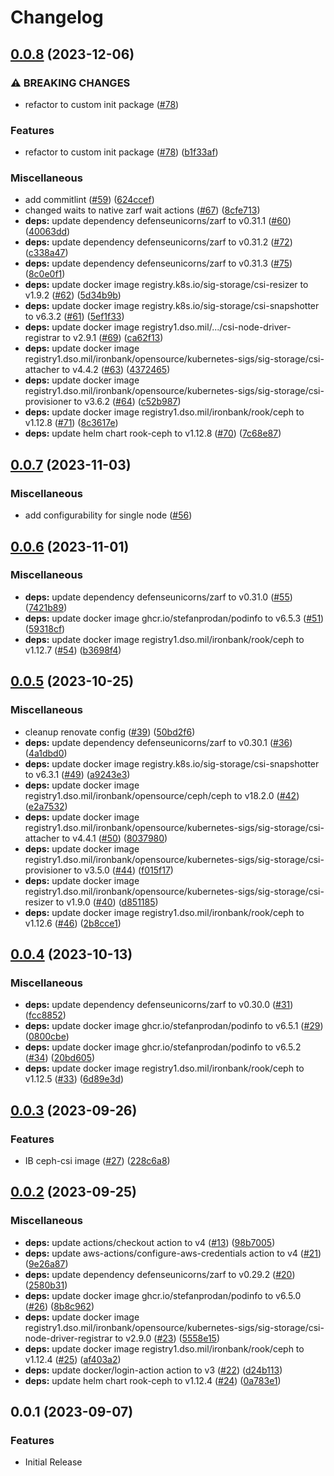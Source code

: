 # Changelog

## [0.0.8](https://github.com/defenseunicorns/uds-capability-rook-ceph/compare/v0.0.7...v0.0.8) (2023-12-06)


### ⚠ BREAKING CHANGES

* refactor to custom init package ([#78](https://github.com/defenseunicorns/uds-capability-rook-ceph/issues/78))

### Features

* refactor to custom init package ([#78](https://github.com/defenseunicorns/uds-capability-rook-ceph/issues/78)) ([b1f33af](https://github.com/defenseunicorns/uds-capability-rook-ceph/commit/b1f33af5d3d7803df509c0ca230c4e29f27e86a9))


### Miscellaneous

* add commitlint ([#59](https://github.com/defenseunicorns/uds-capability-rook-ceph/issues/59)) ([624ccef](https://github.com/defenseunicorns/uds-capability-rook-ceph/commit/624ccef8633362d41980cdfdcd81be6b9a6c20c4))
* changed waits to native zarf wait actions ([#67](https://github.com/defenseunicorns/uds-capability-rook-ceph/issues/67)) ([8cfe713](https://github.com/defenseunicorns/uds-capability-rook-ceph/commit/8cfe713ff27ed4bbedddbbcdff2898d1feb2f773))
* **deps:** update dependency defenseunicorns/zarf to v0.31.1 ([#60](https://github.com/defenseunicorns/uds-capability-rook-ceph/issues/60)) ([40063dd](https://github.com/defenseunicorns/uds-capability-rook-ceph/commit/40063dd14f1580ab3d13eddc25fbf1b1de715da3))
* **deps:** update dependency defenseunicorns/zarf to v0.31.2 ([#72](https://github.com/defenseunicorns/uds-capability-rook-ceph/issues/72)) ([c338a47](https://github.com/defenseunicorns/uds-capability-rook-ceph/commit/c338a476acfb231ff8a7d2856642616c1fd80079))
* **deps:** update dependency defenseunicorns/zarf to v0.31.3 ([#75](https://github.com/defenseunicorns/uds-capability-rook-ceph/issues/75)) ([8c0e0f1](https://github.com/defenseunicorns/uds-capability-rook-ceph/commit/8c0e0f1ee03ed72be08e96764bce77b9097f8cdd))
* **deps:** update docker image registry.k8s.io/sig-storage/csi-resizer to v1.9.2 ([#62](https://github.com/defenseunicorns/uds-capability-rook-ceph/issues/62)) ([5d34b9b](https://github.com/defenseunicorns/uds-capability-rook-ceph/commit/5d34b9b120f742e7d1338e3008810016118c93d6))
* **deps:** update docker image registry.k8s.io/sig-storage/csi-snapshotter to v6.3.2 ([#61](https://github.com/defenseunicorns/uds-capability-rook-ceph/issues/61)) ([5ef1f33](https://github.com/defenseunicorns/uds-capability-rook-ceph/commit/5ef1f33f07c4a9f05a785c72f836aae4ec263867))
* **deps:** update docker image registry1.dso.mil/.../csi-node-driver-registrar to v2.9.1 ([#69](https://github.com/defenseunicorns/uds-capability-rook-ceph/issues/69)) ([ca62f13](https://github.com/defenseunicorns/uds-capability-rook-ceph/commit/ca62f13f4bc6c8ef2be47c72b29f7bb02745481f))
* **deps:** update docker image registry1.dso.mil/ironbank/opensource/kubernetes-sigs/sig-storage/csi-attacher to v4.4.2 ([#63](https://github.com/defenseunicorns/uds-capability-rook-ceph/issues/63)) ([4372465](https://github.com/defenseunicorns/uds-capability-rook-ceph/commit/43724656fb6332fbdf6251e57234831a8ad08bb6))
* **deps:** update docker image registry1.dso.mil/ironbank/opensource/kubernetes-sigs/sig-storage/csi-provisioner to v3.6.2 ([#64](https://github.com/defenseunicorns/uds-capability-rook-ceph/issues/64)) ([c52b987](https://github.com/defenseunicorns/uds-capability-rook-ceph/commit/c52b9876d1711b360f1c0283312ee926bba0c777))
* **deps:** update docker image registry1.dso.mil/ironbank/rook/ceph to v1.12.8 ([#71](https://github.com/defenseunicorns/uds-capability-rook-ceph/issues/71)) ([8c3617e](https://github.com/defenseunicorns/uds-capability-rook-ceph/commit/8c3617eced13c5be74d0683bdc9fb54da7b05167))
* **deps:** update helm chart rook-ceph to v1.12.8 ([#70](https://github.com/defenseunicorns/uds-capability-rook-ceph/issues/70)) ([7c68e87](https://github.com/defenseunicorns/uds-capability-rook-ceph/commit/7c68e878d57310b3053e9b601bde91c69d3d3a25))

## [0.0.7](https://github.com/defenseunicorns/uds-capability-rook-ceph/compare/v0.0.6...v0.0.7) (2023-11-03)


### Miscellaneous

* add configurability for single node ([#56](https://github.com/defenseunicorns/uds-capability-rook-ceph/pull/56))

## [0.0.6](https://github.com/defenseunicorns/uds-capability-rook-ceph/compare/v0.0.5...v0.0.6) (2023-11-01)


### Miscellaneous

* **deps:** update dependency defenseunicorns/zarf to v0.31.0 ([#55](https://github.com/defenseunicorns/uds-capability-rook-ceph/issues/55)) ([7421b89](https://github.com/defenseunicorns/uds-capability-rook-ceph/commit/7421b898b77df3990f00ab729f2a1c1a46e79360))
* **deps:** update docker image ghcr.io/stefanprodan/podinfo to v6.5.3 ([#51](https://github.com/defenseunicorns/uds-capability-rook-ceph/issues/51)) ([59318cf](https://github.com/defenseunicorns/uds-capability-rook-ceph/commit/59318cf1904d6cbf542612d1559b4d92130298be))
* **deps:** update docker image registry1.dso.mil/ironbank/rook/ceph to v1.12.7 ([#54](https://github.com/defenseunicorns/uds-capability-rook-ceph/issues/54)) ([b3698f4](https://github.com/defenseunicorns/uds-capability-rook-ceph/commit/b3698f419c860068a384e0a7b2b536b77de3e7f1))

## [0.0.5](https://github.com/defenseunicorns/uds-capability-rook-ceph/compare/v0.0.4...v0.0.5) (2023-10-25)


### Miscellaneous

* cleanup renovate config ([#39](https://github.com/defenseunicorns/uds-capability-rook-ceph/issues/39)) ([50bd2f6](https://github.com/defenseunicorns/uds-capability-rook-ceph/commit/50bd2f63062b0b44ea7f19432eb8d0891377b7c1))
* **deps:** update dependency defenseunicorns/zarf to v0.30.1 ([#36](https://github.com/defenseunicorns/uds-capability-rook-ceph/issues/36)) ([4a1dbd0](https://github.com/defenseunicorns/uds-capability-rook-ceph/commit/4a1dbd06dc3c86a14d0292f0d94d85ace3738515))
* **deps:** update docker image registry.k8s.io/sig-storage/csi-snapshotter to v6.3.1 ([#49](https://github.com/defenseunicorns/uds-capability-rook-ceph/issues/49)) ([a9243e3](https://github.com/defenseunicorns/uds-capability-rook-ceph/commit/a9243e3ae5ba47286f9f4099f9c2bc984e97d0ea))
* **deps:** update docker image registry1.dso.mil/ironbank/opensource/ceph/ceph to v18.2.0 ([#42](https://github.com/defenseunicorns/uds-capability-rook-ceph/issues/42)) ([e2a7532](https://github.com/defenseunicorns/uds-capability-rook-ceph/commit/e2a7532ba41d540c568dcd727a0403c2497be3d4))
* **deps:** update docker image registry1.dso.mil/ironbank/opensource/kubernetes-sigs/sig-storage/csi-attacher to v4.4.1 ([#50](https://github.com/defenseunicorns/uds-capability-rook-ceph/issues/50)) ([8037980](https://github.com/defenseunicorns/uds-capability-rook-ceph/commit/80379807a7dad4240ad132ef8b8791cc2a063e0b))
* **deps:** update docker image registry1.dso.mil/ironbank/opensource/kubernetes-sigs/sig-storage/csi-provisioner to v3.5.0 ([#44](https://github.com/defenseunicorns/uds-capability-rook-ceph/issues/44)) ([f015f17](https://github.com/defenseunicorns/uds-capability-rook-ceph/commit/f015f17616ac4fb7ae93059dd4c083aea8b0dce3))
* **deps:** update docker image registry1.dso.mil/ironbank/opensource/kubernetes-sigs/sig-storage/csi-resizer to v1.9.0 ([#40](https://github.com/defenseunicorns/uds-capability-rook-ceph/issues/40)) ([d851185](https://github.com/defenseunicorns/uds-capability-rook-ceph/commit/d8511852d4b168dd6a4e1e1b722def3f37dd6b43))
* **deps:** update docker image registry1.dso.mil/ironbank/rook/ceph to v1.12.6 ([#46](https://github.com/defenseunicorns/uds-capability-rook-ceph/issues/46)) ([2b8cce1](https://github.com/defenseunicorns/uds-capability-rook-ceph/commit/2b8cce12607ddbcb9e563286924de66850fc558b))

## [0.0.4](https://github.com/defenseunicorns/uds-package-rook-ceph/compare/v0.0.3...v0.0.4) (2023-10-13)


### Miscellaneous

* **deps:** update dependency defenseunicorns/zarf to v0.30.0 ([#31](https://github.com/defenseunicorns/uds-package-rook-ceph/issues/31)) ([fcc8852](https://github.com/defenseunicorns/uds-package-rook-ceph/commit/fcc88527fc5925c1ab31b33586a5979494ff6816))
* **deps:** update docker image ghcr.io/stefanprodan/podinfo to v6.5.1 ([#29](https://github.com/defenseunicorns/uds-package-rook-ceph/issues/29)) ([0800cbe](https://github.com/defenseunicorns/uds-package-rook-ceph/commit/0800cbe267fccde90e806a891a45fa9022a315e0))
* **deps:** update docker image ghcr.io/stefanprodan/podinfo to v6.5.2 ([#34](https://github.com/defenseunicorns/uds-package-rook-ceph/issues/34)) ([20bd605](https://github.com/defenseunicorns/uds-package-rook-ceph/commit/20bd60571b9f798366f1b50b17e3081a63a4808d))
* **deps:** update docker image registry1.dso.mil/ironbank/rook/ceph to v1.12.5 ([#33](https://github.com/defenseunicorns/uds-package-rook-ceph/issues/33)) ([6d89e3d](https://github.com/defenseunicorns/uds-package-rook-ceph/commit/6d89e3d9500e6d418979348f948889a004c4e068))

## [0.0.3](https://github.com/defenseunicorns/uds-package-rook-ceph/compare/v0.0.2...v0.0.3) (2023-09-26)


### Features

* IB ceph-csi image ([#27](https://github.com/defenseunicorns/uds-package-rook-ceph/issues/27)) ([228c6a8](https://github.com/defenseunicorns/uds-package-rook-ceph/commit/228c6a81b5c91d7145f6fd6db457312913f5a007))

## [0.0.2](https://github.com/defenseunicorns/uds-package-rook-ceph/compare/v0.0.1...v0.0.2) (2023-09-25)


### Miscellaneous

* **deps:** update actions/checkout action to v4 ([#13](https://github.com/defenseunicorns/uds-package-rook-ceph/issues/13)) ([98b7005](https://github.com/defenseunicorns/uds-package-rook-ceph/commit/98b70050f656336c72e5b97085cd6f2935d2788c))
* **deps:** update aws-actions/configure-aws-credentials action to v4 ([#21](https://github.com/defenseunicorns/uds-package-rook-ceph/issues/21)) ([9e26a87](https://github.com/defenseunicorns/uds-package-rook-ceph/commit/9e26a872ef3b6322eb1a53700955cf9e1ba87f6d))
* **deps:** update dependency defenseunicorns/zarf to v0.29.2 ([#20](https://github.com/defenseunicorns/uds-package-rook-ceph/issues/20)) ([2580b31](https://github.com/defenseunicorns/uds-package-rook-ceph/commit/2580b31f6715ffe79e55160b9323a304aff8cc9d))
* **deps:** update docker image ghcr.io/stefanprodan/podinfo to v6.5.0 ([#26](https://github.com/defenseunicorns/uds-package-rook-ceph/issues/26)) ([8b8c962](https://github.com/defenseunicorns/uds-package-rook-ceph/commit/8b8c96262412ff5b3d1b9039a64034d3eda164ee))
* **deps:** update docker image registry1.dso.mil/ironbank/opensource/kubernetes-sigs/sig-storage/csi-node-driver-registrar to v2.9.0 ([#23](https://github.com/defenseunicorns/uds-package-rook-ceph/issues/23)) ([5558e15](https://github.com/defenseunicorns/uds-package-rook-ceph/commit/5558e151132f126717776e34048e98f54e8c725b))
* **deps:** update docker image registry1.dso.mil/ironbank/rook/ceph to v1.12.4 ([#25](https://github.com/defenseunicorns/uds-package-rook-ceph/issues/25)) ([af403a2](https://github.com/defenseunicorns/uds-package-rook-ceph/commit/af403a2ee40d4f69c91f6b278e233b384ac1a7f0))
* **deps:** update docker/login-action action to v3 ([#22](https://github.com/defenseunicorns/uds-package-rook-ceph/issues/22)) ([d24b113](https://github.com/defenseunicorns/uds-package-rook-ceph/commit/d24b11360727df5a408fae00f525126249e134f6))
* **deps:** update helm chart rook-ceph to v1.12.4 ([#24](https://github.com/defenseunicorns/uds-package-rook-ceph/issues/24)) ([0a783e1](https://github.com/defenseunicorns/uds-package-rook-ceph/commit/0a783e1cf104e76fceb4932fdb195032f0d3254e))

## 0.0.1 (2023-09-07)

### Features

* Initial Release
